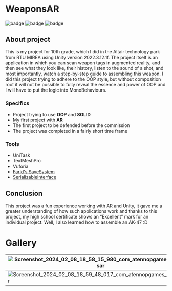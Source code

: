 # WeaponsAR

![badge](https://img.shields.io/static/v1?label=Engine&message=Unity&color=black&style=for-the-badge)
![badge](https://img.shields.io/static/v1?label=Language&message=C%23&color=blueviolet&style=for-the-badge)
![badge](https://img.shields.io/static/v1?label=Platform&message=Android&color=green&style=for-the-badge)

## About project

This is my project for 10th grade, which I did in the Altair technology park from RTU MIREA using Unity version 2022.3.12.1f. The project itself is an application in which you can scan weapon tags in augmented reality, and then see what they look like, their history, listen to the sound of a shot, and most importantly, watch a step-by-step guide to assembling this weapon. I did this project trying to adhere to the OOP style, but without composition root it will not be possible to fully reveal the essence and power of OOP and I will have to put the logic into MonoBehaviours.

### Specifics
 - Project trying to use **OOP** and **SOLID**
 - My first project with **AR**
 - The first project to be defended before the commission
 - The project was completed in a fairly short time frame
 
### Tools
 - UniTask
 - TextMeshPro
 - Vuforia
 - [Farid's SaveSystem](https://github.com/Farid357/Save-System)
 - [SerializableInterface](https://github.com/Thundernerd/Unity3D-SerializableInterface)
 
 ## Conclusion
 
This project was a fun experience working with AR and Unity, it gave me a greater understanding of how such applications work and thanks to this project, my high school certificate shows an “Excellent” mark for an individual project. Well, I also learned how to assemble an AK-47 :D

# Gallery

|![Screenshot_2024_02_08_18_58_15_980_com_atennopgames_weaponsar](https://github.com/Atennop1/WeaponsAR/assets/73060890/2488c494-5beb-4a06-aec2-e601341c0ed9) | ![Screenshot_2024_02_08_18_58_33_270_com_atennopgames_weaponsar](https://github.com/Atennop1/WeaponsAR/assets/73060890/4bb3b75b-b8e6-499f-ad8a-6de2733f5d48) | ![Screenshot_2024_02_08_18_59_09_536_com_atennopgames_weaponsar](https://github.com/Atennop1/WeaponsAR/assets/73060890/8395fa92-3c89-4dde-a0ad-93b88014c825) |
| - | - | - |
| ![Screenshot_2024_02_08_18_59_48_017_com_atennopgames_weaponsar](https://github.com/Atennop1/WeaponsAR/assets/73060890/746fbb71-5da3-4486-8a04-e270f3e16900) | ![Screenshot_2024_02_08_18_59_56_426_com_atennopgames_weaponsar](https://github.com/Atennop1/WeaponsAR/assets/73060890/8165206c-1234-4eb7-97ff-df0210673ef2) | ![Screenshot_2024_02_08_19_00_10_456_com_atennopgames_weaponsar](https://github.com/Atennop1/WeaponsAR/assets/73060890/139ab735-ba48-4b72-9d12-9e039814b3d0) |
